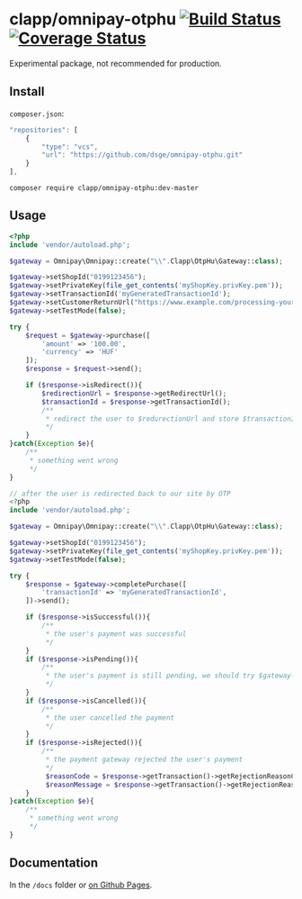 clapp/omnipay-otphu [![Build Status](https://travis-ci.org/dsge/omnipay-otphu.svg?branch=master)](https://travis-ci.org/dsge/omnipay-otphu) [![Coverage Status](https://coveralls.io/repos/github/dsge/omnipay-otphu/badge.svg?branch=master)](https://coveralls.io/github/dsge/omnipay-otphu?branch=master)
===

Experimental package, not recommended for production.

Install
---
`composer.json`:
```javascript
"repositories": [
    {
        "type": "vcs",
        "url": "https://github.com/dsge/omnipay-otphu.git"
    }
],
```

```
composer require clapp/omnipay-otphu:dev-master
```

Usage
---

```php
<?php
include 'vendor/autoload.php';

$gateway = Omnipay\Omnipay::create("\\".Clapp\OtpHu\Gateway::class);

$gateway->setShopId("0199123456");
$gateway->setPrivateKey(file_get_contents('myShopKey.privKey.pem'));
$gateway->setTransactionId('myGeneratedTransactionId');
$gateway->setCustomerReturnUrl("https://www.example.com/processing-your-payment");
$gateway->setTestMode(false);

try {
    $request = $gateway->purchase([
        'amount' => '100.00',
        'currency' => 'HUF'
    ]);
    $response = $request->send();

    if ($response->isRedirect()){
        $redirectionUrl = $response->getRedirectUrl();
        $transactionId = $response->getTransactionId();
        /**
         * redirect the user to $redurectionUrl and store $transactionId for later use
         */
    }
}catch(Exception $e){
    /**
     * something went wrong
     */
}
```

```php
// after the user is redirected back to our site by OTP
<?php
include 'vendor/autoload.php';

$gateway = Omnipay\Omnipay::create("\\".Clapp\OtpHu\Gateway::class);

$gateway->setShopId("0199123456");
$gateway->setPrivateKey(file_get_contents('myShopKey.privKey.pem'));
$gateway->setTestMode(false);

try {
    $response = $gateway->completePurchase([
        'transactionId' => 'myGeneratedTransactionId',
    ])->send();

    if ($response->isSuccessful()){
        /**
         * the user's payment was successful
         */
    }
    if ($response->isPending()){
        /**
         * the user's payment is still pending, we should try $gateway->completePurchase() later
         */
    }
    if ($response->isCancelled()){
        /**
         * the user cancelled the payment
         */
    }
    if ($response->isRejected()){
        /**
         * the payment gateway rejected the user's payment
         */
         $reasonCode = $response->getTransaction()->getRejectionReasonCode(); //OTP's error code string
         $reasonMessage = $response->getTransaction()->getRejectionReasonMessage(); //human readable string
    }
}catch(Exception $e){
    /**
     * something went wrong
     */
}
```

Documentation
---

In the `/docs` folder or [on Github Pages](https://dsge.github.io/omnipay-otphu/namespaces/Clapp.OtpHu.html).

